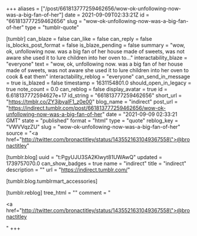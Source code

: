 +++
aliases = ["/post/661813777259462656/wow-ok-unfollowing-now-was-a-big-fan-of-her"]
date = 2021-09-09T02:33:21Z
id = "661813777259462656"
slug = "wow-ok-unfollowing-now-was-a-big-fan-of-her"
type = "tumblr-quote"

[tumblr]
can_blaze = false
can_like = false
can_reply = false
is_blocks_post_format = false
is_blaze_pending = false
summary = "wow, ok, unfollowing now. was a big fan of her house made of sweets, was not aware she used it to lure children into her oven to..."
interactability_blaze = "everyone"
text = "wow, ok, unfollowing now. was a big fan of her house made of sweets, was not aware she used it to lure children into her oven to cook &amp; eat them"
interactability_reblog = "everyone"
can_send_in_message = true
is_blazed = false
timestamp = 1631154801.0
should_open_in_legacy = true
note_count = 0.0
can_reblog = false
display_avatar = true
id = 6.618137772594627e+17
id_string = "661813777259462656"
short_url = "https://tmblr.co/ZY3jbyalF1_z0e00"
blog_name = "indirect"
post_url = "https://indirect.tumblr.com/post/661813777259462656/wow-ok-unfollowing-now-was-a-big-fan-of-her"
date = "2021-09-09 02:33:21 GMT"
state = "published"
format = "html"
type = "quote"
reblog_key = "VWVVqzZU"
slug = "wow-ok-unfollowing-now-was-a-big-fan-of-her"
source = "<a href=\"http://twitter.com/bronactitley/status/1435521631049367558\">@bronactitley</a>"

[tumblr.blog]
uuid = "t:PgyUJU3SA2Klwyt81UWAwQ"
updated = 1739757070.0
can_show_badges = true
name = "indirect"
title = "indirect"
description = ""
url = "https://indirect.tumblr.com/"

[tumblr.blog.tumblrmart_accessories]

[tumblr.reblog]
tree_html = ""
comment = "<p><a href=\"http://twitter.com/bronactitley/status/1435521631049367558\">@bronactitley</a></p>"
+++
